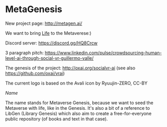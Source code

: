 # MetaGenesis

New project page: http://metagen.ai/

We want to bring [Life](https://www.wikiwand.com/en/Artificial_life) to the Metaverese:)

Discord server: https://discord.gg/HQ8Crcw

3 paragraph pitch: https://www.linkedin.com/pulse/crowdsourcing-human-level-ai-through-social-vr-guillermo-valle/

The genesis of the project: http://oxai.org/socialvr-ai (see also https://github.com/oxai/vrai)

The current logo is based on the Avali icon by Ryuujin-ZERO, CC-BY

_Name_

The name stands for Metaverse Genesis, because we want to seed the Metaverse with life, like in the Genesis. It's also a bit of a reference to LibGen (Library Genesis) which also aim to create a free-for-everyone public repository (of books and text in that case).
